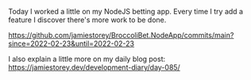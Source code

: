 Today I worked a little on my NodeJS betting app. Every time I try add a feature I discover there's more work to be done.

https://github.com/jamiestorey/BroccoliBet.NodeApp/commits/main?since=2022-02-23&until=2022-02-23  

I also explain a little more on my daily blog post:  
https://jamiestorey.dev/development-diary/day-085/
